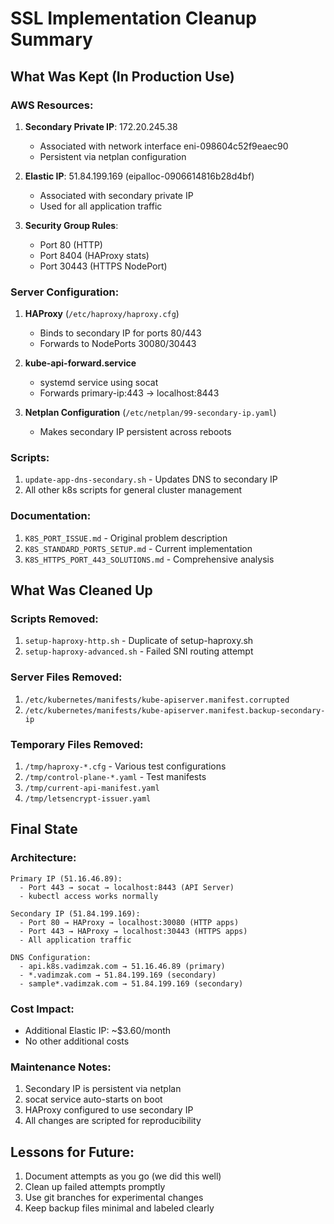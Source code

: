 # SSL Implementation Cleanup Summary

## What Was Kept (In Production Use)

### AWS Resources:
1. **Secondary Private IP**: 172.20.245.38
   - Associated with network interface eni-098604c52f9eaec90
   - Persistent via netplan configuration

2. **Elastic IP**: 51.84.199.169 (eipalloc-0906614816b28d4bf)
   - Associated with secondary private IP
   - Used for all application traffic

3. **Security Group Rules**:
   - Port 80 (HTTP)
   - Port 8404 (HAProxy stats)
   - Port 30443 (HTTPS NodePort)

### Server Configuration:
1. **HAProxy** (`/etc/haproxy/haproxy.cfg`)
   - Binds to secondary IP for ports 80/443
   - Forwards to NodePorts 30080/30443

2. **kube-api-forward.service**
   - systemd service using socat
   - Forwards primary-ip:443 → localhost:8443

3. **Netplan Configuration** (`/etc/netplan/99-secondary-ip.yaml`)
   - Makes secondary IP persistent across reboots

### Scripts:
1. `update-app-dns-secondary.sh` - Updates DNS to secondary IP
2. All other k8s scripts for general cluster management

### Documentation:
1. `K8S_PORT_ISSUE.md` - Original problem description
2. `K8S_STANDARD_PORTS_SETUP.md` - Current implementation
3. `K8S_HTTPS_PORT_443_SOLUTIONS.md` - Comprehensive analysis

## What Was Cleaned Up

### Scripts Removed:
1. `setup-haproxy-http.sh` - Duplicate of setup-haproxy.sh
2. `setup-haproxy-advanced.sh` - Failed SNI routing attempt

### Server Files Removed:
1. `/etc/kubernetes/manifests/kube-apiserver.manifest.corrupted`
2. `/etc/kubernetes/manifests/kube-apiserver.manifest.backup-secondary-ip`

### Temporary Files Removed:
1. `/tmp/haproxy-*.cfg` - Various test configurations
2. `/tmp/control-plane-*.yaml` - Test manifests
3. `/tmp/current-api-manifest.yaml`
4. `/tmp/letsencrypt-issuer.yaml`

## Final State

### Architecture:
```
Primary IP (51.16.46.89):
  - Port 443 → socat → localhost:8443 (API Server)
  - kubectl access works normally

Secondary IP (51.84.199.169):
  - Port 80 → HAProxy → localhost:30080 (HTTP apps)
  - Port 443 → HAProxy → localhost:30443 (HTTPS apps)
  - All application traffic

DNS Configuration:
  - api.k8s.vadimzak.com → 51.16.46.89 (primary)
  - *.vadimzak.com → 51.84.199.169 (secondary)
  - sample*.vadimzak.com → 51.84.199.169 (secondary)
```

### Cost Impact:
- Additional Elastic IP: ~$3.60/month
- No other additional costs

### Maintenance Notes:
1. Secondary IP is persistent via netplan
2. socat service auto-starts on boot
3. HAProxy configured to use secondary IP
4. All changes are scripted for reproducibility

## Lessons for Future:
1. Document attempts as you go (we did this well)
2. Clean up failed attempts promptly
3. Use git branches for experimental changes
4. Keep backup files minimal and labeled clearly